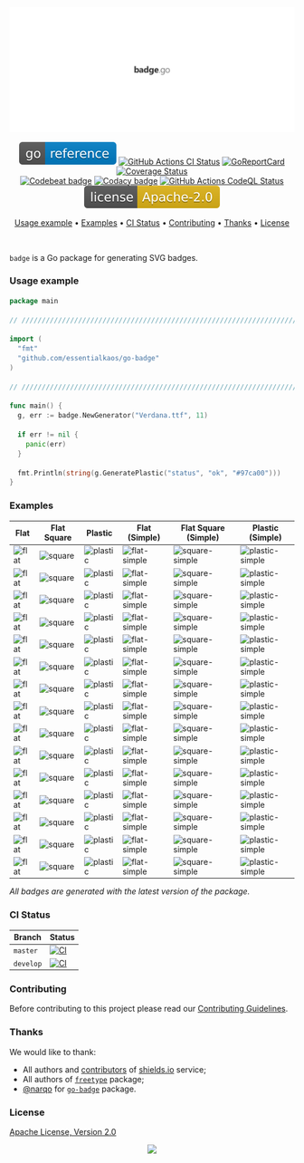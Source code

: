 <p align="center"><a href="#readme"><img src=".github/images/card.svg"/></a></p>

<p align="center">
  <a href="https://kaos.sh/g/go-badge"><img src=".github/images/godoc.svg"/></a>
  <a href="https://kaos.sh/w/go-badge/ci"><img src="https://kaos.sh/w/go-badge/ci.svg" alt="GitHub Actions CI Status" /></a>
  <a href="https://kaos.sh/r/go-badge"><img src="https://kaos.sh/r/go-badge.svg" alt="GoReportCard" /></a>
  <a href="https://kaos.sh/c/go-badge"><img src="https://kaos.sh/c/go-badge.svg" alt="Coverage Status" /></a><br/>
  <a href="https://kaos.sh/b/go-badge"><img src="https://kaos.sh/b/0cbded00-9dfb-458b-bdf8-27b2c70ede9b.svg" alt="Codebeat badge" /></a>
  <a href="https://kaos.sh/y/go-badge"><img src="https://kaos.sh/y/a090e4e0d8e14e58bc9c7a5458c2803e.svg" alt="Codacy badge" /></a>
  <a href="https://kaos.sh/w/go-badge/codeql"><img src="https://kaos.sh/w/go-badge/codeql.svg" alt="GitHub Actions CodeQL Status" /></a>
  <a href="#license"><img src=".github/images/license.svg"/></a>
</p>

<p align="center"><a href="#usage-example">Usage example</a> • <a href="#examples">Examples</a> • <a href="#ci-status">CI Status</a> • <a href="#contributing">Contributing</a> • <a href="#thanks">Thanks</a> • <a href="#license">License</a></p>

<br/>

`badge` is a Go package for generating SVG badges.

### Usage example

```go
package main

// ////////////////////////////////////////////////////////////////////////// //

import (
  "fmt"
  "github.com/essentialkaos/go-badge"
)

// ////////////////////////////////////////////////////////////////////////// //

func main() {
  g, err := badge.NewGenerator("Verdana.ttf", 11)

  if err != nil {
    panic(err)
  }

  fmt.Println(string(g.GeneratePlastic("status", "ok", "#97ca00")))
}
```

### Examples

| Flat | Flat Square | Plastic | Flat (Simple) | Flat Square (Simple) | Plastic (Simple) |
|------|-------------|---------|---------------|----------------------|------------------|
| ![flat](.github/images/flat_brightgreen.svg) | ![square](.github/images/square_brightgreen.svg) | ![plastic](.github/images/plastic_brightgreen.svg) | ![flat-simple](.github/images/flat_simple_brightgreen.svg) | ![square-simple](.github/images/square_simple_brightgreen.svg) | ![plastic-simple](.github/images/plastic_simple_brightgreen.svg) |
| ![flat](.github/images/flat_green.svg) | ![square](.github/images/square_green.svg) | ![plastic](.github/images/plastic_green.svg) | ![flat-simple](.github/images/flat_simple_green.svg) | ![square-simple](.github/images/square_simple_green.svg) | ![plastic-simple](.github/images/plastic_simple_green.svg) |
| ![flat](.github/images/flat_yellowgreen.svg) | ![square](.github/images/square_yellowgreen.svg) | ![plastic](.github/images/plastic_yellowgreen.svg) | ![flat-simple](.github/images/flat_simple_yellowgreen.svg) | ![square-simple](.github/images/square_simple_yellowgreen.svg) | ![plastic-simple](.github/images/plastic_simple_yellowgreen.svg) |
| ![flat](.github/images/flat_yellow.svg) | ![square](.github/images/square_yellow.svg) | ![plastic](.github/images/plastic_yellow.svg) | ![flat-simple](.github/images/flat_simple_yellow.svg) | ![square-simple](.github/images/square_simple_yellow.svg) | ![plastic-simple](.github/images/plastic_simple_yellow.svg) |
| ![flat](.github/images/flat_orange.svg) | ![square](.github/images/square_orange.svg) | ![plastic](.github/images/plastic_orange.svg) | ![flat-simple](.github/images/flat_simple_orange.svg) | ![square-simple](.github/images/square_simple_orange.svg) | ![plastic-simple](.github/images/plastic_simple_orange.svg) |
| ![flat](.github/images/flat_red.svg) | ![square](.github/images/square_red.svg) | ![plastic](.github/images/plastic_red.svg) | ![flat-simple](.github/images/flat_simple_red.svg) | ![square-simple](.github/images/square_simple_red.svg) | ![plastic-simple](.github/images/plastic_simple_red.svg) |
| ![flat](.github/images/flat_blue.svg) | ![square](.github/images/square_blue.svg) | ![plastic](.github/images/plastic_blue.svg) | ![flat-simple](.github/images/flat_simple_blue.svg) | ![square-simple](.github/images/square_simple_blue.svg) | ![plastic-simple](.github/images/plastic_simple_blue.svg) |
| ![flat](.github/images/flat_lightgrey.svg) | ![square](.github/images/square_lightgrey.svg) | ![plastic](.github/images/plastic_lightgrey.svg) | ![flat-simple](.github/images/flat_simple_lightgrey.svg) | ![square-simple](.github/images/square_simple_lightgrey.svg) | ![plastic-simple](.github/images/plastic_simple_lightgrey.svg) |
| ![flat](.github/images/flat_success.svg) | ![square](.github/images/square_success.svg) | ![plastic](.github/images/plastic_success.svg) | ![flat-simple](.github/images/flat_simple_success.svg) | ![square-simple](.github/images/square_simple_success.svg) | ![plastic-simple](.github/images/plastic_simple_success.svg) |
| ![flat](.github/images/flat_important.svg) | ![square](.github/images/square_important.svg) | ![plastic](.github/images/plastic_important.svg) | ![flat-simple](.github/images/flat_simple_important.svg) | ![square-simple](.github/images/square_simple_important.svg) | ![plastic-simple](.github/images/plastic_simple_important.svg) |
| ![flat](.github/images/flat_critical.svg) | ![square](.github/images/square_critical.svg) | ![plastic](.github/images/plastic_critical.svg) | ![flat-simple](.github/images/flat_simple_critical.svg) | ![square-simple](.github/images/square_simple_critical.svg) | ![plastic-simple](.github/images/plastic_simple_critical.svg) |
| ![flat](.github/images/flat_informational.svg) | ![square](.github/images/square_informational.svg) | ![plastic](.github/images/plastic_informational.svg) | ![flat-simple](.github/images/flat_simple_informational.svg) | ![square-simple](.github/images/square_simple_informational.svg) | ![plastic-simple](.github/images/plastic_simple_informational.svg) |
| ![flat](.github/images/flat_inactive.svg) | ![square](.github/images/square_inactive.svg) | ![plastic](.github/images/plastic_inactive.svg) | ![flat-simple](.github/images/flat_simple_inactive.svg) | ![square-simple](.github/images/square_simple_inactive.svg) | ![plastic-simple](.github/images/plastic_simple_inactive.svg) |
| ![flat](.github/images/flat_custom.svg) | ![square](.github/images/square_custom.svg) | ![plastic](.github/images/plastic_custom.svg) | ![flat-simple](.github/images/flat_simple_custom.svg) | ![square-simple](.github/images/square_simple_custom.svg) | ![plastic-simple](.github/images/plastic_simple_custom.svg) |
| ![flat](.github/images/flat_japanese.svg) | ![square](.github/images/square_japanese.svg) | ![plastic](.github/images/plastic_japanese.svg) | ![flat-simple](.github/images/flat_simple_japanese.svg) | ![square-simple](.github/images/square_simple_japanese.svg) | ![plastic-simple](.github/images/plastic_simple_japanese.svg) |

_All badges are generated with the latest version of the package._

### CI Status

| Branch | Status |
|--------|----------|
| `master` | [![CI](https://kaos.sh/w/go-badge/ci.svg?branch=master)](https://kaos.sh/w/go-badge/ci?query=branch:master) |
| `develop` | [![CI](https://kaos.sh/w/go-badge/ci.svg?branch=develop)](https://kaos.sh/w/go-badge/ci?query=branch:develop) |

### Contributing

Before contributing to this project please read our [Contributing Guidelines](https://github.com/essentialkaos/contributing-guidelines#contributing-guidelines).

### Thanks

We would like to thank:

* All authors and [contributors](https://github.com/badges/shields/graphs/contributors) of [shields.io](https://shields.io) service;
* All authors of [`freetype`](https://github.com/golang/freetype/blob/master/AUTHORS) package;
* [@narqo](https://github.com/narqo) for [`go-badge`](https://github.com/narqo/go-badge) package.

### License

[Apache License, Version 2.0](http://www.apache.org/licenses/LICENSE-2.0)

<p align="center"><a href="https://essentialkaos.com"><img src="https://gh.kaos.st/ekgh.svg"/></a></p>
